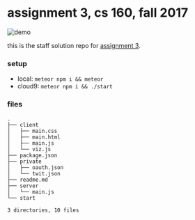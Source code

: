 # assignment 3, cs 160, fall 2017

![demo](https://i.imgur.com/Ddt6tBP.gif)

this is the staff solution repo for [assignment 3][a3].


### setup

- local: `meteor npm i && meteor`
- cloud9: `meteor npm i && ./start`


### files

```
.
├── client
│   ├── main.css
│   ├── main.html
│   ├── main.js
│   └── viz.js
├── package.json
├── private
│   ├── oauth.json
│   └── twit.json
├── readme.md
├── server
│   └── main.js
└── start

3 directories, 10 files
```

[a3]:https://docs.google.com/document/d/1zmvlGO5PD1oi0q1kFFE6l0wZOqwDeVw71w-t0LrFmIw
